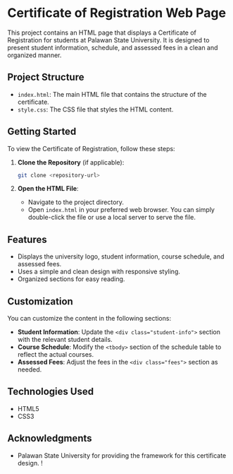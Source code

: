 # Certificate of Registration Web Page

This project contains an HTML page that displays a Certificate of Registration for students at Palawan State University. It is designed to present student information, schedule, and assessed fees in a clean and organized manner.

## Project Structure

- `index.html`: The main HTML file that contains the structure of the certificate.
- `style.css`: The CSS file that styles the HTML content.

## Getting Started

To view the Certificate of Registration, follow these steps:

1. **Clone the Repository** (if applicable):
   ```bash
   git clone <repository-url>
   ```

2. **Open the HTML File**:
   - Navigate to the project directory.
   - Open `index.html` in your preferred web browser. You can simply double-click the file or use a local server to serve the file.

## Features

- Displays the university logo, student information, course schedule, and assessed fees.
- Uses a simple and clean design with responsive styling.
- Organized sections for easy reading.

## Customization

You can customize the content in the following sections:

- **Student Information**: Update the `<div class="student-info">` section with the relevant student details.
- **Course Schedule**: Modify the `<tbody>` section of the schedule table to reflect the actual courses.
- **Assessed Fees**: Adjust the fees in the `<div class="fees">` section as needed.

## Technologies Used

- HTML5
- CSS3

## Acknowledgments

- Palawan State University for providing the framework for this certificate design.
!
